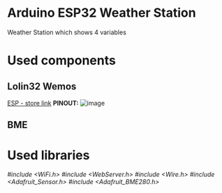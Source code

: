 # Arduino ESP32 Weather Station

Weather Station which shows 4 variables

# Used components
## Lolin32 Wemos
[ESP - store link](https://www.laskakit.cz/mh-et-live-esp32-minikit--wemos-d1-mini-shield-kompatibilni/)
**PINOUT:**
![image](https://user-images.githubusercontent.com/72108575/170653777-5a521225-d0f4-44e6-b106-30b41a8eb590.png)
## BME


# Used libraries
*#include <WiFi.h>
#include <WebServer.h>
#include <Wire.h>
#include <Adafruit_Sensor.h>
#include <Adafruit_BME280.h>*

